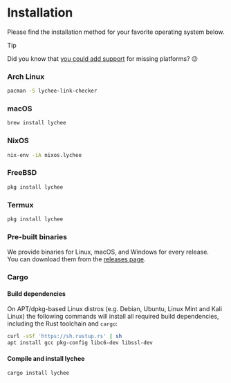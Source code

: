 # Installation

Please find the installation method for your favorite operating system below.

> [!TIP]
> Did you know that [you could add support][contribute] for missing platforms? 😉

### Arch Linux

```bash
pacman -S lychee-link-checker
```

### macOS

```bash
brew install lychee
```

### NixOS

```bash
nix-env -iA nixos.lychee
```

### FreeBSD

```bash
pkg install lychee
```

### Termux

```bash
pkg install lychee
```

### Pre-built binaries

We provide binaries for Linux, macOS, and Windows for every release. \
You can download them from the [releases page](https://github.com/lycheeverse/lychee/releases).

### Cargo

#### Build dependencies <!-- {docsify-ignore} -->

On APT/dpkg-based Linux distros (e.g. Debian, Ubuntu, Linux Mint and Kali Linux)
the following commands will install all required build dependencies, including
the Rust toolchain and `cargo`:

```bash
curl -sSf 'https://sh.rustup.rs' | sh
apt install gcc pkg-config libc6-dev libssl-dev
```

#### Compile and install lychee <!-- {docsify-ignore} -->

```bash
cargo install lychee
```

[contribute]: https://github.com/lycheeverse/lychee/issues/59
